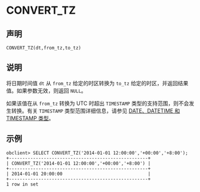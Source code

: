 CONVERT_TZ
===============================



声明
-----------------------

```unknow
CONVERT_TZ(dt,from_tz,to_tz)
```



说明
-----------------------

将日期时间值 `dt` 从 `from_tz` 给定的时区转换为 `to_tz` 给定的时区，并返回结果值。如果参数无效，则返回 `NULL`。

如果该值在从 `from_tz` 转换为 UTC 时超出 `TIMESTAMP` 类型的支持范围，则不会发生转换。有关 `TIMESTAMP` 类型范围详细信息，请参见 [DATE、DATETIME 和 TIMESTAMP 类型](../../../1.elements/1.data-types/3.date-and-time-data-types/2.date-datetime-and-timestamp-data-types.md)。

示例
-----------------------

```unknow
obclient> SELECT CONVERT_TZ('2014-01-01 12:00:00','+00:00','+8:00');
+----------------------------------------------------+
| CONVERT_TZ('2014-01-01 12:00:00','+00:00','+8:00') |
+----------------------------------------------------+
| 2014-01-01 20:00:00                                |
+----------------------------------------------------+
1 row in set
```

